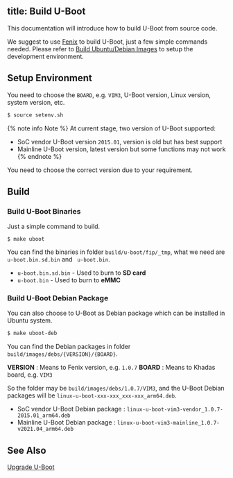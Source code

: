 title: Build U-Boot
---

This documentation will introduce how to build U-Boot from source code.

We suggest to use [Fenix](https://github.com/khadas/fenix) to build U-Boot, just a few simple commands needed. Please refer to [Build Ubuntu/Debian Images](/linux/vim1/FenixScript.html) to setup the development environment.


## Setup Environment

You need to choose the `BOARD`, e.g. `VIM3`, U-Boot version, Linux version, system version, etc.

```bash
$ source setenv.sh
```

{% note info Note %}
At current stage, two version of U-Boot supported:
* SoC vendor U-Boot version `2015.01`, version is old but has best support
* Mainline U-Boot version, latest version but some functions may not work
{% endnote %}

You need to choose the correct version due to your requirement.

## Build

### Build U-Boot Binaries

Just a simple command to build.

```
$ make uboot
```

You can find the binaries in folder `build/u-boot/fip/_tmp`, what we need are `u-boot.bin.sd.bin` and ` u-boot.bin`.

* `u-boot.bin.sd.bin` - Used to burn to **SD card**
* `u-boot.bin` - Used to burn to **eMMC**

### Build U-Boot Debian Package

You can also choose to U-Boot as Debian package which can be installed in Ubuntu system.

```bash
$ make uboot-deb
```

You can find the Debian packages in folder `build/images/debs/{VERSION}/{BOARD}`.

**VERSION** : Means to Fenix version, e.g. `1.0.7`
**BOARD** : Means to Khadas board, e.g. `VIM3`

So the folder may be `build/images/debs/1.0.7/VIM3`, and the U-Boot Debian packages will be `linux-u-boot-xxx-xxx_xxx-xxx_arm64.deb`.

* SoC vendor U-Boot Debian package : `linux-u-boot-vim3-vendor_1.0.7-2015.01_arm64.deb`
* Mainline U-Boot Debian package : `linux-u-boot-vim3-mainline_1.0.7-v2021.04_arm64.deb`

## See Also
[Upgrade U-Boot](/linux/vim1/UpgradeUboot.html)
